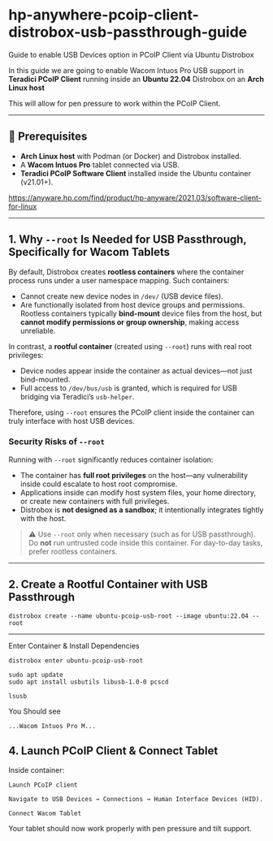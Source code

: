 # hp-anywhere-pcoip-client-distrobox-usb-passthrough-guide
Guide to enable USB Devices option in PCoIP Client via Ubuntu Distrobox

In this guide we are going to enable Wacom Intuos Pro USB support in **Teradici PCoIP Client** running inside an **Ubuntu 22.04** Distrobox on an **Arch Linux host**

This will allow for pen pressure to work within the PCoIP Client.

---

## 🚀 Prerequisites

- **Arch Linux host** with Podman (or Docker) and Distrobox installed.
- A **Wacom Intuos Pro** tablet connected via USB.
- **Teradici PCoIP Software Client** installed inside the Ubuntu container (v21.01+).

https://anyware.hp.com/find/product/hp-anyware/2021.03/software-client-for-linux

---

## 1. Why `--root` Is Needed for USB Passthrough, Specifically for Wacom Tablets

By default, Distrobox creates **rootless containers** where the container process runs under a user namespace mapping. Such containers:
- Cannot create new device nodes in `/dev/` (USB device files).
- Are functionally isolated from host device groups and permissions.  
  Rootless containers typically **bind-mount** device files from the host, but **cannot modify permissions or group ownership**, making access unreliable.

In contrast, a **rootful container** (created using `--root`) runs with real root privileges:
- Device nodes appear inside the container as actual devices—not just bind-mounted.
- Full access to `/dev/bus/usb` is granted, which is required for USB bridging via Teradici’s `usb-helper`.

Therefore, using `--root` ensures the PCoIP client inside the container can truly interface with host USB devices.

### Security Risks of `--root`

Running with `--root` significantly reduces container isolation:

- The container has **full root privileges** on the host—any vulnerability inside could escalate to host root compromise.
- Applications inside can modify host system files, your home directory, or create new containers with full privileges.
- Distrobox is **not designed as a sandbox**; it intentionally integrates tightly with the host.

> ⚠️ Use `--root` only when necessary (such as for USB passthrough). Do **not** run untrusted code inside this container. For day-to-day tasks, prefer rootless containers.

---

## 2. Create a Rootful Container with USB Passthrough


```
distrobox create --name ubuntu-pcoip-usb-root --image ubuntu:22.04 --root
```

---

Enter Container & Install Dependencies

```
distrobox enter ubuntu-pcoip-usb-root

sudo apt update
sudo apt install usbutils libusb-1.0-0 pcscd

lsusb
```

You Should see

```
...Wacom Intuos Pro M...

```
## 4. Launch PCoIP Client & Connect Tablet

Inside container:

    Launch PCoIP client

    Navigate to USB Devices → Connections → Human Interface Devices (HID).

    Connect Wacom Tablet

Your tablet should now work properly with pen pressure and tilt support.
